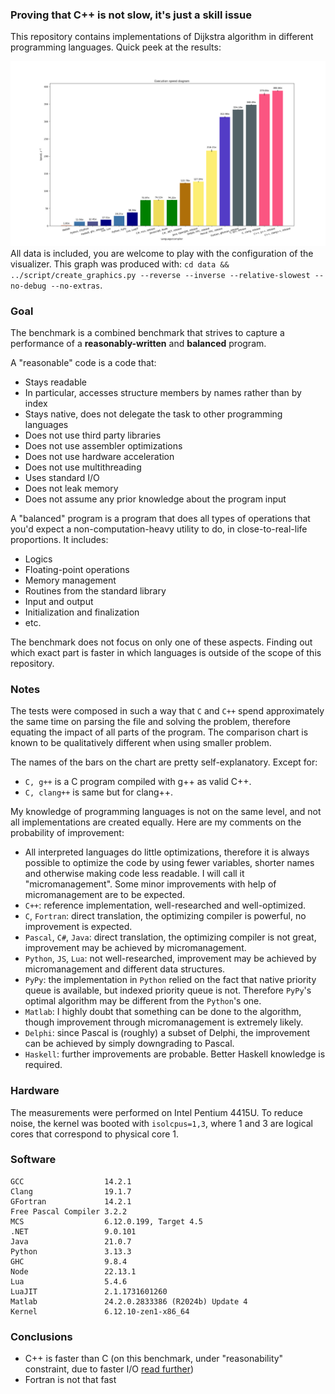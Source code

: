 ### Proving that C++ is not slow, it's just a skill issue

This repository contains implementations of Dijkstra algorithm in different programming languages. Quick peek at the results:

![Bar chart with executions times, Matlab is the slowest, C++ is the fastest](data/benchmark.png "Execution times")
All data is included, you are welcome to play with the configuration of the visualizer. This graph was produced with: `cd data && ../script/create_graphics.py --reverse --inverse --relative-slowest --no-debug --no-extras`.

### Goal
The benchmark is a combined benchmark that strives to capture a performance of a **reasonably-written** and **balanced** program.

A "reasonable" code is a code that:
 - Stays readable
 - In particular, accesses structure members by names rather than by index
 - Stays native, does not delegate the task to other programming languages
 - Does not use third party libraries
 - Does not use assembler optimizations
 - Does not use hardware acceleration
 - Does not use multithreading
 - Uses standard I/O
 - Does not leak memory
 - Does not assume any prior knowledge about the program input

A "balanced" program is a program that does all types of operations that you'd expect a non-computation-heavy utility to do, in close-to-real-life proportions. It includes:
 - Logics
 - Floating-point operations
 - Memory management
 - Routines from the standard library
 - Input and output
 - Initialization and finalization
 - etc.

The benchmark does not focus on only one of these aspects. Finding out which exact part is faster in which languages is outside of the scope of this repository.

### Notes
The tests were composed in such a way that `C` and `C++` spend approximately the same time on parsing the file and solving the problem, therefore equating the impact of all parts of the program. The comparison chart is known to be qualitatively different when using smaller problem.

The names of the bars on the chart are pretty self-explanatory. Except for:
 - `C, g++` is a C program compiled with g++ as valid C++.
 - `C, clang++` is same but for clang++.

My knowledge of programming languages is not on the same level, and not all implementations are created equally. Here are my comments on the probability of improvement:
 - All interpreted languages do little optimizations, therefore it is always possible to optimize the code by using fewer variables, shorter names and otherwise making code less readable. I will call it "micromanagement". Some minor improvements with help of micromanagement are to be expected.
 - `C++`: reference implementation, well-researched and well-optimized.
 - `C`, `Fortran`: direct translation, the optimizing compiler is powerful, no improvement is expected.
 - `Pascal`, `C#`, `Java`: direct translation, the optimizing compiler is not great, improvement may be achieved by micromanagement.
 - `Python`, `JS`, `Lua`: not well-researched, improvement may be achieved by micromanagement and different data structures.
 - `PyPy`: the implementation in `Python` relied on the fact that native priority queue is available, but indexed priority queue is not. Therefore `PyPy`'s optimal algorithm may be different from the `Python`'s one.
 - `Matlab`: I highly doubt that something can be done to the algorithm, though improvement through micromanagement is extremely likely.
 - `Delphi`: since Pascal is (roughly) a subset of Delphi, the improvement can be achieved by simply downgrading to Pascal.
 - `Haskell`: further improvements are probable. Better Haskell knowledge is required.

### Hardware
The measurements were performed on Intel Pentium 4415U. To reduce noise, the kernel was booted with `isolcpus=1,3`, where 1 and 3 are logical cores that correspond to physical core 1.

### Software
```
GCC                  14.2.1
Clang                19.1.7
GFortran             14.2.1
Free Pascal Compiler 3.2.2
MCS                  6.12.0.199, Target 4.5
.NET                 9.0.101
Java                 21.0.7
Python               3.13.3
GHC                  9.8.4
Node                 22.13.1
Lua                  5.4.6
LuaJIT               2.1.1731601260
Matlab               24.2.0.2833386 (R2024b) Update 4
Kernel               6.12.10-zen1-x86_64
```

### Conclusions
 - C++ is faster than C (on this benchmark, under "reasonability" constraint, due to faster I/O [read further](https://github.com/kyrylo-sovailo/benchmark_masterrace))
 - Fortran is not that fast
